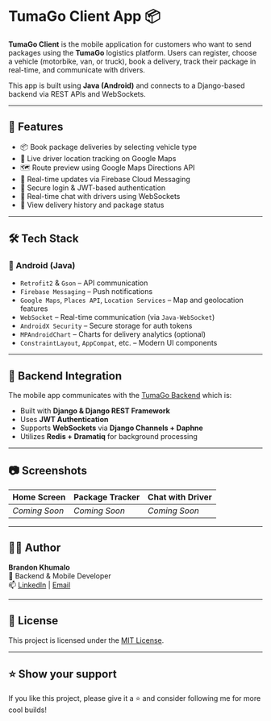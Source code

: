 # TumaGo Client App 📦

**TumaGo Client** is the mobile application for customers who want to send packages using the **TumaGo** logistics platform. Users can register, choose a vehicle (motorbike, van, or truck), book a delivery, track their package in real-time, and communicate with drivers.

This app is built using **Java (Android)** and connects to a Django-based backend via REST APIs and WebSockets.

---

## 🚀 Features

- 📦 Book package deliveries by selecting vehicle type
- 📍 Live driver location tracking on Google Maps
- 🗺️ Route preview using Google Maps Directions API
- 📨 Real-time updates via Firebase Cloud Messaging
- 🔐 Secure login & JWT-based authentication
- 💬 Real-time chat with drivers using WebSockets
- 🧾 View delivery history and package status

---

## 🛠️ Tech Stack

### 📱 Android (Java)
- `Retrofit2` & `Gson` – API communication
- `Firebase Messaging` – Push notifications
- `Google Maps`, `Places API`, `Location Services` – Map and geolocation features
- `WebSocket` – Real-time communication (via `Java-WebSocket`)
- `AndroidX Security` – Secure storage for auth tokens
- `MPAndroidChart` – Charts for delivery analytics (optional)
- `ConstraintLayout`, `AppCompat`, etc. – Modern UI components

---

## 🔗 Backend Integration

The mobile app communicates with the [TumaGo Backend](https:backendlink) which is:
- Built with **Django & Django REST Framework**
- Uses **JWT Authentication**
- Supports **WebSockets** via **Django Channels + Daphne**
- Utilizes **Redis + Dramatiq** for background processing

---

## 📷 Screenshots

<!-- Add screenshots if available -->
| Home Screen | Package Tracker | Chat with Driver |
|-------------|------------------|------------------|
| *Coming Soon* | *Coming Soon* | *Coming Soon* |

---

## 🙋‍♂️ Author

**Brandon Khumalo**  
🚀 Backend & Mobile Developer  
📫 [LinkedIn](https://www.linkedin.com/in/brandon-khumalo04) | [Email](mailto:brandonkhumz40@gmail.com)

---

## 📄 License

This project is licensed under the [MIT License](LICENSE).

---

## ⭐️ Show your support

If you like this project, please give it a ⭐ and consider following me for more cool builds!
